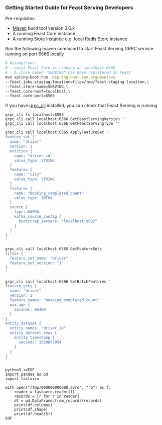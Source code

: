 ### Getting Started Guide for Feast Serving Developers

Pre-requisites:
- [Maven](https://maven.apache.org/install.html) build tool version 3.6.x
- A running Feast Core instance
- A running Store instance e.g. local Redis Store instance

Run the following maven command to start Feast Serving GRPC service running on port 6566 locally
```bash
# Assumptions: 
# - Local Feast Core is running on localhost:6565
# - A store named "SERVING" has been registered in Feast
mvn spring-boot:run -Dspring-boot.run.arguments=\
--feast.jobs-staging-location=file=/tmp/feast-staging-location,\
--feast.store-name=SERVING,\
--feast.core-host=localhost,\
--feast.core-port=6565
```

If you have [grpc_cli](https://github.com/grpc/grpc/blob/master/doc/command_line_tool.md) installed, you can check that Feast Serving is running
```
grpc_cli ls localhost:6566
grpc_cli call localhost:6566 GetFeastServingVersion ''
grpc_cli call localhost:6566 GetFeastServingType ''
```

```bash
grpc_cli call localhost:6565 ApplyFeatureSet '
feature_set {
  name: "driver"
  version: 1
  entities {
    name: "driver_id"
    value_type: STRING
  }
  features {
    name: "city"
    value_type: STRING
  }
  features {
    name: "booking_completed_count"
    value_type: INT64
  }
  source {
    type: KAFKA
    kafka_source_config {
      bootstrap_servers: "localhost:9092"
    }
  }
}
'

grpc_cli call localhost:6565 GetFeatureSets '
filter {
  feature_set_name: "driver"
  feature_set_version: "1"
}
'

grpc_cli call localhost:6566 GetBatchFeatures '
feature_sets {
  name: "driver"
  version: 1
  feature_names: "booking_completed_count"
  max_age {
    seconds: 86400
  }
}
entity_dataset {
  entity_names: "driver_id"
  entity_dataset_rows {
    entity_timestamp {
      seconds: 1569873954
    }
  }
}
'
```

```
python3 <<EOF
import pandas as pd
import fastavro

with open("/tmp/000000000000.avro", "rb") as f:
    reader = fastavro.reader(f)
    records = [r for r in reader]
    df = pd.DataFrame.from_records(records)
    print(df.columns)
    print(df.shape)
    print(df.head(5))
EOF
```